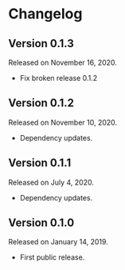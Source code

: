 # Changelog


## Version 0.1.3

Released on November 16, 2020.

-   Fix broken release 0.1.2


## Version 0.1.2

Released on November 10, 2020.

-   Dependency updates.


## Version 0.1.1

Released on July 4, 2020.

-   Dependency updates.


## Version 0.1.0

Released on January 14, 2019.

-   First public release.
